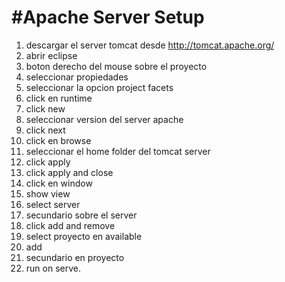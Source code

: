 #Apache Server Setup
=
1.	descargar el server tomcat desde http://tomcat.apache.org/
2.	abrir eclipse 
3.	boton derecho del mouse sobre el proyecto 
4.	seleccionar propiedades
5.	seleccionar la opcion project facets
6.	click en runtime
7.	click new
8.	seleccionar version del server apache
9.	click next
10.	click en browse
11. seleccionar el home folder del tomcat server
12.	click apply
13.	click apply and close
14.	click en window
15.	show view
16.	select server
17.	secundario sobre el server
18.	click add and remove
19.	select proyecto en available 
20.	add 
21.	secundario en proyecto
22. run on serve.